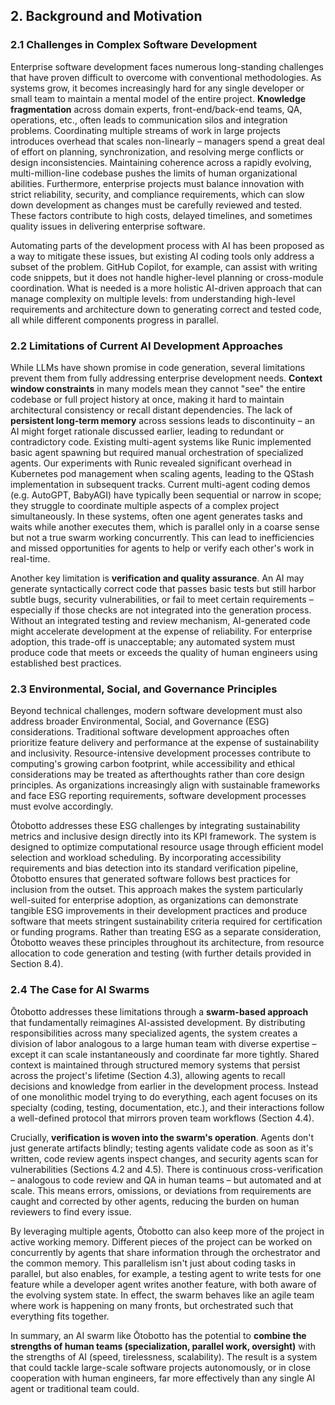 ## 2. Background and Motivation

### 2.1 Challenges in Complex Software Development

Enterprise software development faces numerous long-standing challenges that have proven difficult to overcome with conventional methodologies. As systems grow, it becomes increasingly hard for any single developer or small team to maintain a mental model of the entire project. **Knowledge fragmentation** across domain experts, front-end/back-end teams, QA, operations, etc., often leads to communication silos and integration problems. Coordinating multiple streams of work in large projects introduces overhead that scales non-linearly – managers spend a great deal of effort on planning, synchronization, and resolving merge conflicts or design inconsistencies. Maintaining coherence across a rapidly evolving, multi-million-line codebase pushes the limits of human organizational abilities. Furthermore, enterprise projects must balance innovation with strict reliability, security, and compliance requirements, which can slow down development as changes must be carefully reviewed and tested. These factors contribute to high costs, delayed timelines, and sometimes quality issues in delivering enterprise software.

Automating parts of the development process with AI has been proposed as a way to mitigate these issues, but existing AI coding tools only address a subset of the problem. GitHub Copilot, for example, can assist with writing code snippets, but it does not handle higher-level planning or cross-module coordination. What is needed is a more holistic AI-driven approach that can manage complexity on multiple levels: from understanding high-level requirements and architecture down to generating correct and tested code, all while different components progress in parallel.

### 2.2 Limitations of Current AI Development Approaches

While LLMs have shown promise in code generation, several limitations prevent them from fully addressing enterprise development needs. **Context window constraints** in many models mean they cannot "see" the entire codebase or full project history at once, making it hard to maintain architectural consistency or recall distant dependencies. The lack of **persistent long-term memory** across sessions leads to discontinuity – an AI might forget rationale discussed earlier, leading to redundant or contradictory code. Existing multi-agent systems like Runic implemented basic agent spawning but required manual orchestration of specialized agents. Our experiments with Runic revealed significant overhead in Kubernetes pod management when scaling agents, leading to the QStash implementation in subsequent tracks. Current multi-agent coding demos (e.g. AutoGPT, BabyAGI) have typically been sequential or narrow in scope; they struggle to coordinate multiple aspects of a complex project simultaneously. In these systems, often one agent generates tasks and waits while another executes them, which is parallel only in a coarse sense but not a true swarm working concurrently. This can lead to inefficiencies and missed opportunities for agents to help or verify each other's work in real-time.

Another key limitation is **verification and quality assurance**. An AI may generate syntactically correct code that passes basic tests but still harbor subtle bugs, security vulnerabilities, or fail to meet certain requirements – especially if those checks are not integrated into the generation process. Without an integrated testing and review mechanism, AI-generated code might accelerate development at the expense of reliability. For enterprise adoption, this trade-off is unacceptable; any automated system must produce code that meets or exceeds the quality of human engineers using established best practices.

### 2.3 Environmental, Social, and Governance Principles

Beyond technical challenges, modern software development must also address broader Environmental, Social, and Governance (ESG) considerations. Traditional software development approaches often prioritize feature delivery and performance at the expense of sustainability and inclusivity. Resource-intensive development processes contribute to computing's growing carbon footprint, while accessibility and ethical considerations may be treated as afterthoughts rather than core design principles. As organizations increasingly align with sustainable frameworks and face ESG reporting requirements, software development processes must evolve accordingly.

Ōtobotto addresses these ESG challenges by integrating sustainability metrics and inclusive design directly into its KPI framework. The system is designed to optimize computational resource usage through efficient model selection and workload scheduling. By incorporating accessibility requirements and bias detection into its standard verification pipeline, Ōtobotto ensures that generated software follows best practices for inclusion from the outset. This approach makes the system particularly well-suited for enterprise adoption, as organizations can demonstrate tangible ESG improvements in their development practices and produce software that meets stringent sustainability criteria required for certification or funding programs. Rather than treating ESG as a separate consideration, Ōtobotto weaves these principles throughout its architecture, from resource allocation to code generation and testing (with further details provided in Section 8.4).

### 2.4 The Case for AI Swarms

Ōtobotto addresses these limitations through a **swarm-based approach** that fundamentally reimagines AI-assisted development. By distributing responsibilities across many specialized agents, the system creates a division of labor analogous to a large human team with diverse expertise – except it can scale instantaneously and coordinate far more tightly. Shared context is maintained through structured memory systems that persist across the project's lifetime (Section 4.3), allowing agents to recall decisions and knowledge from earlier in the development process. Instead of one monolithic model trying to do everything, each agent focuses on its specialty (coding, testing, documentation, etc.), and their interactions follow a well-defined protocol that mirrors proven team workflows (Section 4.4).

Crucially, **verification is woven into the swarm's operation**. Agents don't just generate artifacts blindly; testing agents validate code as soon as it's written, code review agents inspect changes, and security agents scan for vulnerabilities (Sections 4.2 and 4.5). There is continuous cross-verification – analogous to code review and QA in human teams – but automated and at scale. This means errors, omissions, or deviations from requirements are caught and corrected by other agents, reducing the burden on human reviewers to find every issue.

By leveraging multiple agents, Ōtobotto can also keep more of the project in active working memory. Different pieces of the project can be worked on concurrently by agents that share information through the orchestrator and the common memory. This parallelism isn't just about coding tasks in parallel, but also enables, for example, a testing agent to write tests for one feature while a developer agent writes another feature, with both aware of the evolving system state. In effect, the swarm behaves like an agile team where work is happening on many fronts, but orchestrated such that everything fits together.

In summary, an AI swarm like Ōtobotto has the potential to **combine the strengths of human teams (specialization, parallel work, oversight)** with the strengths of AI (speed, tirelessness, scalability). The result is a system that could tackle large-scale software projects autonomously, or in close cooperation with human engineers, far more effectively than any single AI agent or traditional team could.
